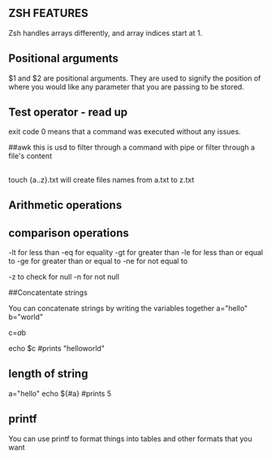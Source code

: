## ZSH FEATURES

Zsh handles arrays differently, and array indices start at 1.

## Positional arguments

$1 and $2 are positional arguments. They are used to signify the position of where you would
like any parameter that you are passing to be stored.

## Test operator - read up

exit code 0 means that a command was executed without any issues.

##awk
this is usd to filter through a command with pipe or filter through a file's content

##

touch {a..z}.txt will create files names from a.txt to z.txt

## Arithmetic operations

## comparison operations

-lt for less than
-eq for equality
-gt for greater than
-le for less than or equal to
-ge for greater than or equal to
-ne for not equal to

-z to check for null
-n for not null

##Concatentate strings

You can concatenate strings by writing the variables together
a="hello"
b="world"

c=$a$b

echo $c #prints "helloworld"

## length of string

a="hello"
echo ${#a}
#prints 5

## printf

You can use printf to format things into tables and other formats that you want
